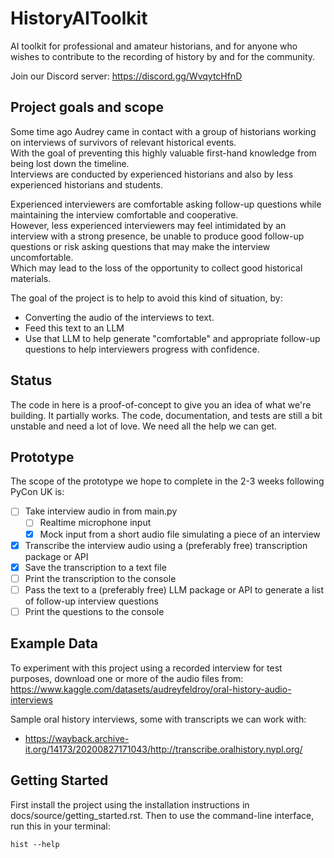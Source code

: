 # HistoryAIToolkit

AI toolkit for professional and amateur historians, and for anyone who wishes to contribute to the recording of history by and for the community.

Join our Discord server: https://discord.gg/WvqytcHfnD

## Project goals and scope
Some time ago Audrey came in contact with a group of historians working on interviews of survivors of relevant historical events.   
With the goal of preventing this highly valuable first-hand knowledge from being lost down the timeline.  
Interviews are conducted by experienced historians and also by less experienced historians and students.

Experienced interviewers are comfortable asking follow-up questions while maintaining the interview comfortable and cooperative.  
However, less experienced interviewers may feel intimidated by an interview with a strong presence, be unable to produce good follow-up questions or risk asking questions that may make the interview uncomfortable.   
Which may lead to the loss of the opportunity to collect good historical materials.

The goal of the project is to help to avoid this kind of situation, by:
- Converting the audio of the interviews to text.
- Feed this text to an LLM
- Use that LLM to help generate "comfortable" and appropriate follow-up questions to help interviewers progress with confidence.

## Status

The code in here is a proof-of-concept to give you an idea of what we're building. It partially works. The code, documentation, and tests are still a bit unstable and need a lot of love. We need all the help we can get.

## Prototype

The scope of the prototype we hope to complete in the 2-3 weeks following PyCon UK is:

* [ ] Take interview audio in from main.py
  * [ ] Realtime microphone input
  * [x] Mock input from a short audio file simulating a piece of an interview
* [x] Transcribe the interview audio using a (preferably free) transcription package or API
* [x] Save the transcription to a text file
* [ ] Print the transcription to the console
* [ ] Pass the text to a (preferably free) LLM package or API to generate a list of follow-up interview questions
* [ ] Print the questions to the console

## Example Data

To experiment with this project using a recorded interview for test purposes, download one or more of the audio files from:
https://www.kaggle.com/datasets/audreyfeldroy/oral-history-audio-interviews

Sample oral history interviews, some with transcripts we can work with:
* https://wayback.archive-it.org/14173/20200827171043/http://transcribe.oralhistory.nypl.org/

## Getting Started

First install the project using the installation instructions in docs/source/getting_started.rst. Then to use the command-line interface, run this in your terminal: 

```
hist --help
```

